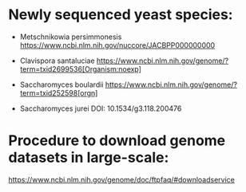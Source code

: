 # Newly sequenced yeast species:

* Metschnikowia persimmonesis https://www.ncbi.nlm.nih.gov/nuccore/JACBPP000000000

* Clavispora santaluciae https://www.ncbi.nlm.nih.gov/genome/?term=txid2699536[Organism:noexp]

* Saccharomyces boulardii https://www.ncbi.nlm.nih.gov/genome/?term=txid252598[orgn]

* Saccharomyces jurei  DOI: 10.1534/g3.118.200476


# Procedure to download genome datasets in large-scale:
https://www.ncbi.nlm.nih.gov/genome/doc/ftpfaq/#downloadservice
